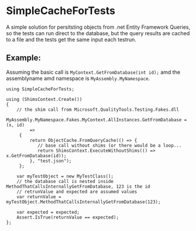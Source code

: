# SimpleCacheForTests
A simple solution for persitsting objects from .net Entity Framework Queries, so the tests can run direct to the database, but the query results are cached to a file and the tests get the same input each testrun.

## Example:
Assuming the basic call is `MyContext.GetFromDatabase(int id);` amd the assemblyname amd namespace is `MyAssembly.MyNamespace`.


```
using SimpleCacheForTests;

using (ShimsContext.Create())
{
    // the shim call from Microsoft.QualityTools.Testing.Fakes.dll 
    MyAssembly.MyNamespace.Fakes.MyContext.AllInstances.GetFromDatabase = (x, id)
         =>
     {
         return ObjectCache.FromQueryCache(() => { 
            // base call without shims (or there would be a loop...
            return ShimsContext.ExecuteWithoutShims(() => x.GetFromDatabase(id));  
         }, "test.json");
     };

    var myTestObject = new MyTestClass();
    // the database call is nested inside MethodThatCallsInternallyGetFromDatabase, 123 is the id 
    // retrunValue and expected are assumed values
    var returnValue = myTestObject.MethodThatCallsInternallyGetFromDatabase(123);
   
    var expected = expected;
    Assert.IsTrue(returnValue == expected);
};  
``` 
